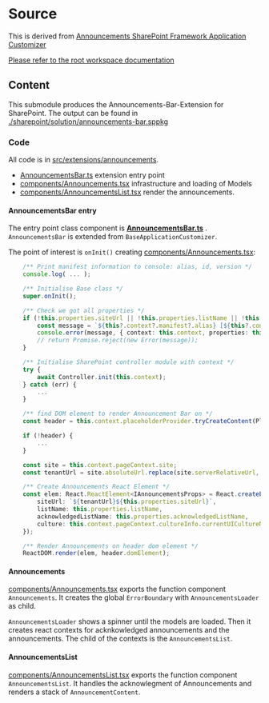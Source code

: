 # Source

This is derived from [Announcements SharePoint Framework Application Customizer](https://github.com/pnp/sp-dev-fx-extensions/tree/master/samples/react-application-announcements)

[Please refer to the root workspace documentation](../../README.md)

## Content

This submodule produces the Announcements-Bar-Extension for SharePoint.
The output can be found in [./sharepoint/solution/announcements-bar.sppkg](./sharepoint/solution/announcements-bar.sppkg)

### Code

All code is in [src/extensions/announcements](src/extensions/announcements).

- [AnnouncementsBar.ts](src/extensions/announcements/AnnouncementsBar.ts) extension entry point
- [components/Announcements.tsx](./src/extensions/announcements/components/Announcements.tsx) infrastructure and loading of Models
- [components/AnnouncementsList.tsx](./src/extensions/announcements/components/AnnouncementsList.tsx) render the announcements.

#### AnnouncementsBar entry

The entry point class component is 
__[AnnouncementsBar.ts](src/extensions/announcements/AnnouncementsBar.ts)__ . `AnnouncementsBar` is extended from `BaseApplicationCustomizer`.

The point of interest is `onInit()` creating [components/Announcements.tsx](./src/extensions/announcements/components/Announcements.tsx):

```typescript
    /** Print manifest information to console: alias, id, version */
    console.log( ... );

    /** Initialise Base class */
    super.onInit();

    /** Check we got all properties */
    if (!this.properties.siteUrl || !this.properties.listName || !this.properties.acknowledgedListName) {
        const message = `${this?.context?.manifest?.alias} [${this?.context?.manifest?.id}] version=${this?.context?.manifest?.version} onInit Missing required configuration parameters`;
        console.error(message, { context: this.context, properties: this.properties });
        // return Promise.reject(new Error(message));
    }

    /** Initialise SharePoint controller module with context */
    try {
        await Controller.init(this.context);
    } catch (err) {
        ...
    }

    /** find DOM element to render Announcement Bar on */
    const header = this.context.placeholderProvider.tryCreateContent(PlaceholderName.Top);

    if (!header) {
        ...
    }

    const site = this.context.pageContext.site;
    const tenantUrl = site.absoluteUrl.replace(site.serverRelativeUrl, "");

    /** Create Announcements React Element */
    const elem: React.ReactElement<IAnnouncementsProps> = React.createElement(Announcements, {
        siteUrl: `${tenantUrl}${this.properties.siteUrl}`,
        listName: this.properties.listName,
        acknowledgedListName: this.properties.acknowledgedListName,
        culture: this.context.pageContext.cultureInfo.currentUICultureName
    });

    /** Render Announcements on header dom element */
    ReactDOM.render(elem, header.domElement);
```

#### Announcements

[components/Announcements.tsx](./src/extensions/announcements/components/Announcements.tsx) exports the function component `Announcements`. It creates the global `ErrorBoundary` with `AnnouncementsLoader` as child.

`AnnouncementsLoader` shows a spinner until the models are loaded. Then it creates react contexts for acknkowledged announcements and the announcements. The child of the contexts is the `AnnouncementsList`.

#### AnnouncementsList

[components/AnnouncementsList.tsx](./src/extensions/announcements/components/AnnouncementsList.tsx) exports the function component `AnnouncementsList`. It handles the acknowlegment of Announcements and renders a stack of `AnnouncementContent`.
